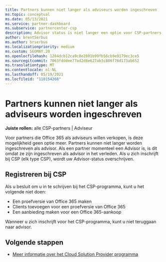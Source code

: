 ```yaml
---
title: Partners kunnen niet langer als adviseurs worden ingeschreven
ms.topic: conceptual
ms.date: 05/13/2021
ms.service: partner-dashboard
ms.subservice: partnercenter-csp
description: Advisor status is niet langer een optie voor CSP-partners.
author: brentSerbus
ms.author: brserbus
ms.localizationpriority: medium
ms.custom: SEOMAY.20
ms.openlocfilehash: 1284dcb12ca9c8e2801b99fb56cb9e9179ec3ce5
ms.sourcegitcommit: 7063fdddee77ad2d8e627ab3c806f76d173ab652
ms.translationtype: MT
ms.contentlocale: nl-NL
ms.lasthandoff: 05/19/2021
ms.locfileid: "110154268"
---
```

# <a name="partners-can-no-longer-enroll-as-advisors"></a>Partners kunnen niet langer als adviseurs worden ingeschreven 

**Juiste rollen:** alle CSP-partners | Adviseur

Voor partners die Office 365 als adviseurs willen verkopen, is deze mogelijkheid geen optie meer. Partners kunnen niet langer worden ingeschreven als advisor. Als een partner momenteel een Advisor is, is dit omdat ze zijn ingeschreven als advisor in het verleden.
Als u zich inschrijft bij CSP (elk type CSP), wordt uw Advisor-status overschrijven.

## <a name="enrolling-in-csp"></a>Registreren bij CSP

Als u besluit om u in te schrijven bij het CSP-programma, kunt u het volgende niet doen:

- Een proefversie van Office 365 maken
- Clients toevoegen voor een proefversie van Office 365
- Een aanbieding maken voor een Office 365-aankoop

Wanneer u zich inschrijft voor het CSP-programma, kunt u niet teruggaan naar advisor.

## <a name="next-steps"></a>Volgende stappen

- [Meer informatie over het Cloud Solution Provider programma](csp-overview.md)

